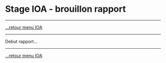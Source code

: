 # Stage IOA - brouillon rapport
---

[...retour menu IOA](./menu.md)

---

Debut rapport...

---

[...retour menu IOA](./menu.md)